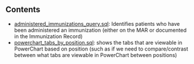 
## Contents
* [administered_immunizations_query.sql](.\administered_immunizations_query.sql): Identifies patients who have been administered an immunization (either on the MAR or documented in the Immunization Record) 
* [powerchart_tabs_by_position.sql](.\powerchart_tabs_by_position.sql): shows the tabs that are viewable in PowerChart based on position (such as if we need to compare/contrast between what tabs are viewable in PowerChart between positions) 

